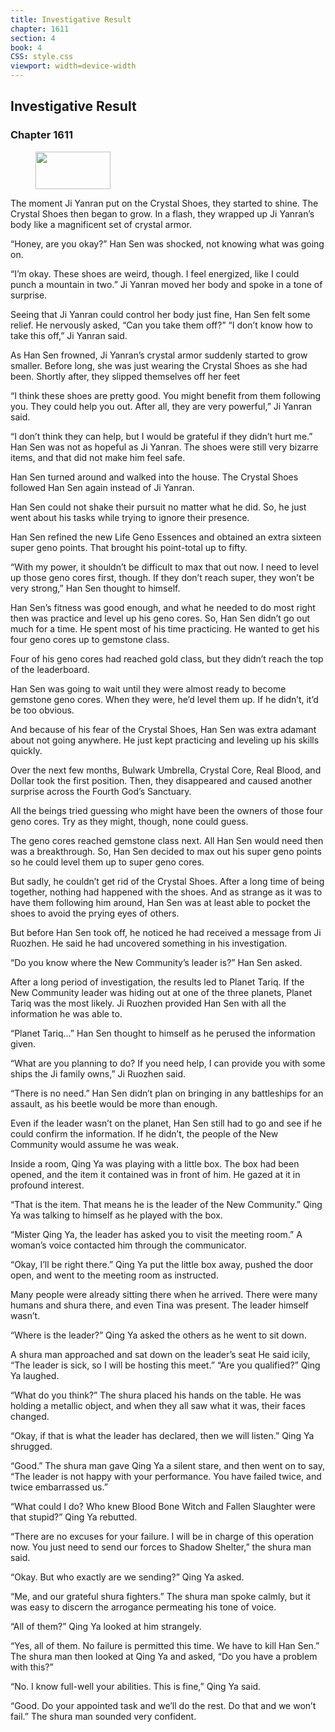 ```yaml
---
title: Investigative Result
chapter: 1611
section: 4
book: 4
CSS: style.css
viewport: width=device-width
---
```


## Investigative Result

### Chapter 1611

<figure>
	<img src="../Images/gem.gif" alt="" id="gem" width="120" height="60" />
</figure>

The moment Ji Yanran put on the Crystal Shoes, they started to shine. The Crystal Shoes then began to grow. In a flash, they wrapped up Ji Yanran’s body like a magnificent set of crystal armor.

“Honey, are you okay?” Han Sen was shocked, not knowing what was going on.

“I’m okay. These shoes are weird, though. I feel energized, like I could punch a mountain in two.” Ji Yanran moved her body and spoke in a tone of surprise.

Seeing that Ji Yanran could control her body just fine, Han Sen felt some relief. He nervously asked, “Can you take them off?” “I don’t know how to take this off,” Ji Yanran said.

As Han Sen frowned, Ji Yanran’s crystal armor suddenly started to grow smaller. Before long, she was just wearing the Crystal Shoes as she had been. Shortly after, they slipped themselves off her feet

“I think these shoes are pretty good. You might benefit from them following you. They could help you out. After all, they are very powerful,” Ji Yanran said.

“I don’t think they can help, but I would be grateful if they didn’t hurt me.” Han Sen was not as hopeful as Ji Yanran. The shoes were still very bizarre items, and that did not make him feel safe.

Han Sen turned around and walked into the house. The Crystal Shoes followed Han Sen again instead of Ji Yanran.

Han Sen could not shake their pursuit no matter what he did. So, he just went about his tasks while trying to ignore their presence.

Han Sen refined the new Life Geno Essences and obtained an extra sixteen super geno points. That brought his point-total up to fifty.

“With my power, it shouldn’t be difficult to max that out now. I need to level up those geno cores first, though. If they don’t reach super, they won’t be very strong,” Han Sen thought to himself.

Han Sen’s fitness was good enough, and what he needed to do most right then was practice and level up his geno cores. So, Han Sen didn’t go out much for a time. He spent most of his time practicing. He wanted to get his four geno cores up to gemstone class.

Four of his geno cores had reached gold class, but they didn’t reach the top of the leaderboard.

Han Sen was going to wait until they were almost ready to become gemstone geno cores. When they were, he’d level them up. If he didn’t, it’d be too obvious.

And because of his fear of the Crystal Shoes, Han Sen was extra adamant about not going anywhere. He just kept practicing and leveling up his skills quickly.

Over the next few months, Bulwark Umbrella, Crystal Core, Real Blood, and Dollar took the first position. Then, they disappeared and caused another surprise across the Fourth God’s Sanctuary.

All the beings tried guessing who might have been the owners of those four geno cores. Try as they might, though, none could guess.

The geno cores reached gemstone class next. All Han Sen would need then was a breakthrough. So, Han Sen decided to max out his super geno points so he could level them up to super geno cores.

But sadly, he couldn’t get rid of the Crystal Shoes. After a long time of being together, nothing had happened with the shoes. And as strange as it was to have them following him around, Han Sen was at least able to pocket the shoes to avoid the prying eyes of others.

But before Han Sen took off, he noticed he had received a message from Ji Ruozhen. He said he had uncovered something in his investigation.

“Do you know where the New Community’s leader is?” Han Sen asked.

After a long period of investigation, the results led to Planet Tariq. If the New Community leader was hiding out at one of the three planets, Planet Tariq was the most likely. Ji Ruozhen provided Han Sen with all the information he was able to.

“Planet Tariq…” Han Sen thought to himself as he perused the information given.

“What are you planning to do? If you need help, I can provide you with some ships the Ji family owns,” Ji Ruozhen said.

“There is no need.” Han Sen didn’t plan on bringing in any battleships for an assault, as his beetle would be more than enough.

Even if the leader wasn’t on the planet, Han Sen still had to go and see if he could confirm the information. If he didn’t, the people of the New Community would assume he was weak.

Inside a room, Qing Ya was playing with a little box. The box had been opened, and the item it contained was in front of him. He gazed at it in profound interest.

“That is the item. That means he is the leader of the New Community.” Qing Ya was talking to himself as he played with the box.

“Mister Qing Ya, the leader has asked you to visit the meeting room.” A woman’s voice contacted him through the communicator.

“Okay, I’ll be right there.” Qing Ya put the little box away, pushed the door open, and went to the meeting room as instructed.

Many people were already sitting there when he arrived. There were many humans and shura there, and even Tina was present. The leader himself wasn’t.

“Where is the leader?” Qing Ya asked the others as he went to sit down.

A shura man approached and sat down on the leader’s seat He said icily, “The leader is sick, so I will be hosting this meet.” “Are you qualified?” Qing Ya laughed.

“What do you think?” The shura placed his hands on the table. He was holding a metallic object, and when they all saw what it was, their faces changed.

“Okay, if that is what the leader has declared, then we will listen.” Qing Ya shrugged.

“Good.” The shura man gave Qing Ya a silent stare, and then went on to say, “The leader is not happy with your performance. You have failed twice, and twice embarrassed us.”

“What could I do? Who knew Blood Bone Witch and Fallen Slaughter were that stupid?” Qing Ya rebutted.

“There are no excuses for your failure. I will be in charge of this operation now. You just need to send our forces to Shadow Shelter,” the shura man said.

“Okay. But who exactly are we sending?” Qing Ya asked.

“Me, and our grateful shura fighters.” The shura man spoke calmly, but it was easy to discern the arrogance permeating his tone of voice.

“All of them?” Qing Ya looked at him strangely.

“Yes, all of them. No failure is permitted this time. We have to kill Han Sen.” The shura man then looked at Qing Ya and asked, “Do you have a problem with this?”

“No. I know full-well your abilities. This is fine,” Qing Ya said.

“Good. Do your appointed task and we’ll do the rest. Do that and we won’t fail.” The shura man sounded very confident.